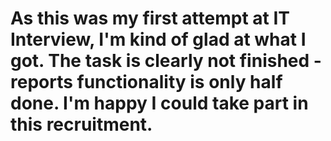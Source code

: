 # As this was my first attempt at IT Interview, I'm kind of glad at what I got. The task is clearly not finished - reports functionality is only half done. I'm happy I could take part in this recruitment. 
